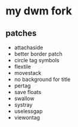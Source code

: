 # my dwm fork

## patches
- attachaside
- better border patch
- circle tag symbols
- flextile
- movestack
- no background for title
- pertag
- save floats
- swallow
- systray
- uselessgap
- viewontag
